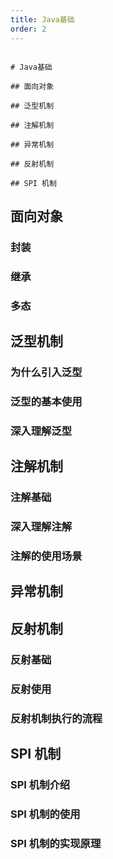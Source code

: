 ```yaml
---
title: Java基础
order: 2
---
```


```markmap

# Java基础

## 面向对象

## 泛型机制

## 注解机制

## 异常机制

## 反射机制

## SPI 机制

```

## 面向对象

### 封装

### 继承

### 多态

## 泛型机制

### 为什么引入泛型

### 泛型的基本使用

### 深入理解泛型

## 注解机制

### 注解基础

### 深入理解注解

### 注解的使用场景

## 异常机制

## 反射机制

### 反射基础

### 反射使用

### 反射机制执行的流程

## SPI 机制

### SPI 机制介绍

### SPI 机制的使用

### SPI 机制的实现原理
